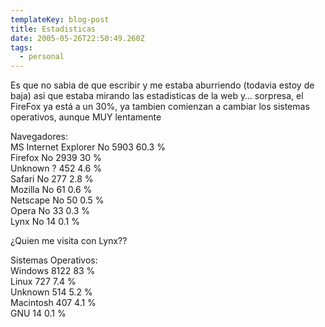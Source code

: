 ```yaml
---
templateKey: blog-post
title: Estadisticas
date: 2005-05-26T22:50:49.260Z
tags:
  - personal
---
```

Es que no sabia de que escribir y me estaba aburriendo (todavia estoy de baja) asi que estaba mirando las estadisticas de la web y… sorpresa, el FireFox ya está a un 30%, ya tambien comienzan a cambiar los sistemas operativos, aunque MUY lentamente

Navegadores:\
MS Internet Explorer No 5903 60.3 %\
Firefox No 2939 30 %\
Unknown ? 452 4.6 %\
Safari No 277 2.8 %\
Mozilla No 61 0.6 %\
Netscape No 50 0.5 %\
Opera No 33 0.3 %\
Lynx No 14 0.1 %

¿Quien me visita con Lynx??

Sistemas Operativos:\
Windows 8122 83 %\
Linux 727 7.4 %\
Unknown 514 5.2 %\
Macintosh 407 4.1 %\
GNU 14 0.1 %